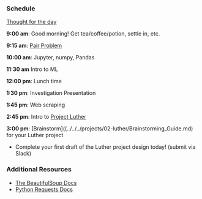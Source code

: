 ### Schedule

[Thought for the day](http://alisoncossette.github.io)

**9:00 am**: Good morning! Get tea/coffee/potion, settle in, etc.

**9:15 am**: [Pair Problem](pair.md)

**10:00 am**: Jupyter, numpy, Pandas

**11:30 am** Intro to ML

**12:00 pm**: Lunch time

**1:30 pm**: Investigation Presentation

**1:45 pm**: Web scraping

**2:45 pm**: Intro to [Project Luther](../../../projects/02-luther/)

**3:00 pm**: [Brainstorm]((../../../projects/02-luther/Brainstorming_Guide.md) for your Luther project

 * Complete your first draft of the Luther project design today!  (submit via Slack)


### Additional Resources

 * [The BeautifulSoup Docs](https://www.crummy.com/software/BeautifulSoup/)
 * [Python Requests Docs](http://docs.python-requests.org/en/master/)
